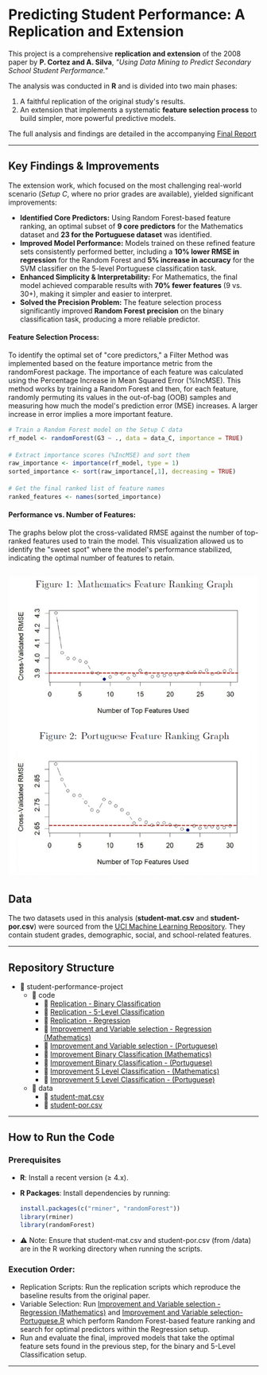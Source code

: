 # Predicting Student Performance: A Replication and Extension  

This project is a comprehensive **replication and extension** of the 2008 paper by **P. Cortez and A. Silva**, *"Using Data Mining to Predict Secondary School Student Performance."*  

The analysis was conducted in **R** and is divided into two main phases:  
1. A faithful replication of the original study's results.  
2. An extension that implements a systematic **feature selection process** to build simpler, more powerful predictive models.

The full analysis and findings are detailed in the accompanying [Final Report](./Student-Performance-Project/Final_Report.pdf)

---

## Key Findings & Improvements  

The extension work, which focused on the most challenging real-world scenario (*Setup C*, where no prior grades are available), yielded significant improvements:  

- **Identified Core Predictors:** Using Random Forest-based feature ranking, an optimal subset of **9 core predictors** for the Mathematics dataset and **23 for the Portuguese dataset** was identified.
- **Improved Model Performance:** Models trained on these refined feature sets consistently performed better, including a **10% lower RMSE in regression** for the Random Forest and **5% increase in accuracy** for the SVM classifier on the 5-level Portuguese classification task.  
- **Enhanced Simplicity & Interpretability:** For Mathematics, the final model achieved comparable results with **70% fewer features** (9 vs. 30+), making it simpler and easier to interpret.  
- **Solved the Precision Problem:** The feature selection process significantly improved **Random Forest precision** on the binary classification task, producing a more reliable predictor.

#### Feature Selection Process:
To identify the optimal set of "core predictors," a Filter Method was implemented based on the feature importance metric from the randomForest package. The importance of each feature was calculated using the Percentage Increase in Mean Squared Error (%IncMSE). This method works by training a Random Forest and then, for each feature, randomly permuting its values in the out-of-bag (OOB) samples and measuring how much the model's prediction error (MSE) increases. A larger increase in error implies a more important feature.  

 ```R
# Train a Random Forest model on the Setup C data
rf_model <- randomForest(G3 ~ ., data = data_C, importance = TRUE)

# Extract importance scores (%IncMSE) and sort them
raw_importance <- importance(rf_model, type = 1)
sorted_importance <- sort(raw_importance[,1], decreasing = TRUE)

# Get the final ranked list of feature names
ranked_features <- names(sorted_importance)
```
#### Performance vs. Number of Features:
The graphs below plot the cross-validated RMSE against the number of top-ranked features used to train the model. This visualization allowed us to identify the "sweet spot" where the model's performance stabilized, indicating the optimal number of features to retain.  

![RMSE vs Top Features](./Student-Performance-Project/top_features_graph.png)
---

## Data  

The two datasets used in this analysis (**student-mat.csv** and **student-por.csv**) were sourced from the [UCI Machine Learning Repository](https://archive.ics.uci.edu/ml/datasets/student+performance). They contain student grades, demographic, social, and school-related features.  

---
## Repository Structure  

- 📁 student-performance-project  
  - 📁 code  
    - 📄 [Replication - Binary Classification](./Student-Performance-Project/code/Replication%20Binary%20Classification.R)  
    - 📄 [Replication - 5-Level Classification](./Student-Performance-Project/code/Replication%20Binary%20Classification.R)
    - 📄 [Replication - Regression](./Student-Performance-Project/code/Replication%20Regression.R)
    - 📄 [Improvement and Variable selection - Regression (Mathematics)](./Student-Performance-Project/code/Improvement%20Regression%20and%20Variable%20selection%20-%20Mathematics.R)  
    - 📄 [Improvement and Variable selection - (Portuguese)](./Student-Performance-Project/code/Improvement%20Regression%20and%20Variable%20selection%20-%20Portuguese.R)  
    - 📄 [Improvement Binary Classification (Mathematics)](./Student-Performance-Project/code/Improvement%20Binary%20Classification%20-%20Mathematics.R)  
    - 📄 [Improvement Binary Classification - (Portuguese)](./Student-Performance-Project/code/Improvement%20Binary%20Classification%20-%20Portuguese.R)  
    - 📄 [Improvement 5 Level Classification - (Mathematics)](./Student-Performance-Project/code/Improvement%205%20Level%20Classification%20-%20Mathematics.R)  
    - 📄 [Improvement 5 Level Classification - (Portuguese)](./Student-Performance-Project/code/Improvement%205%20Level%20Classification%20-%20Portuguese.R)  
  - 📁 data  
    - 📄 [student-mat.csv](./Student-Performance-Project/data/student-mat.csv)  
    - 📄 [student-por.csv](./Student-Performance-Project/data/student-por.csv)  
---
## How to Run the Code  

### Prerequisites  

- **R**: Install a recent version (≥ 4.x).  
- **R Packages**: Install dependencies by running:
  
  ```R
  install.packages(c("rminer", "randomForest"))
  library(rminer)
  library(randomForest)
- ⚠ Note: Ensure that student-mat.csv and student-por.csv (from /data) are in the R working directory when running the scripts.
  
### Execution Order:  
- Replication Scripts: Run the replication scripts which reproduce the baseline results from the original paper.
- Variable Selection: Run [Improvement and Variable selection - Regression (Mathematics)](./Student-Performance-Project/code/Improvement%20Regression%20and%20Variable%20selection%20-%20Mathematics.R) and [Improvement and Variable selection- Portuguese.R](./Student-Performance-Project/code/Improvement%20Regression%20and%20Variable%20selection%20-%20Portuguese.R) which perform Random Forest-based feature ranking and search for optimal predictors within the Regression setup.
- Run and evaluate the final, improved models that take the optimal feature sets found in the previous step, for the binary and 5-Level Classification setup.
---

